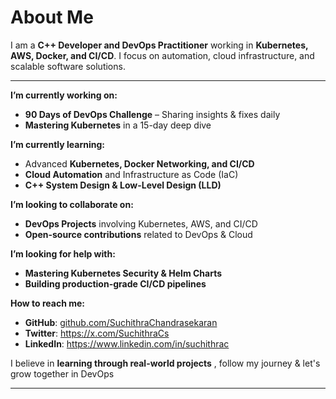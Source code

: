 # About Me  
I am a **C++ Developer and DevOps Practitioner** working in **Kubernetes, AWS, Docker, and CI/CD**. I focus on automation, cloud infrastructure, and scalable software solutions.  

---

 **I’m currently working on:**  
- **90 Days of DevOps Challenge** – Sharing insights & fixes daily  
- **Mastering Kubernetes** in a 15-day deep dive  

 **I’m currently learning:**  
- Advanced **Kubernetes, Docker Networking, and CI/CD**  
- **Cloud Automation** and Infrastructure as Code (IaC)  
- **C++ System Design & Low-Level Design (LLD)**  

**I’m looking to collaborate on:**  
- **DevOps Projects** involving Kubernetes, AWS, and CI/CD  
- **Open-source contributions** related to DevOps & Cloud  

 **I’m looking for help with:**  
- **Mastering Kubernetes Security & Helm Charts**  
- **Building production-grade CI/CD pipelines**  

 **How to reach me:**  
- **GitHub**: [github.com/SuchithraChandrasekaran](https://github.com/SuchithraChandrasekaran)  
- **Twitter**: https://x.com/SuchithraCs
- **LinkedIn**: https://www.linkedin.com/in/suchithrac

 I believe in **learning through real-world projects** , follow my journey & let's grow together in DevOps 

---
